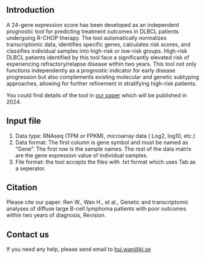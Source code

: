 

## Introduction


A 24-gene expression score has been developed as an independent prognostic tool for predicting treatment outcomes in DLBCL patients undergoing R-CHOP therapy. The tool automatically normalizes transcriptomic data, identifies specific genes, calculates risk scores, and classifies individual samples into high-risk or low-risk groups. High-risk DLBCL patients identified by this tool face a significantly elevated risk of experiencing refractory/relapse disease within two years.
This tool not only functions independently as a prognostic indicator for early disease progression but also complements existing molecular and genetic subtyping approaches, allowing for further refinement in stratifying high-risk patients.


You could find details of the tool in [our paper](https://ki.se/en/mbb/pan-hammarstrom-lab) which will be published in 2024.

## Input file

1. Data type: RNAseq (TPM or FPKM), microarray data ( Log2, log10, etc.)
2. Data format: The first column is gene symbol and must be named as “Gene”. The first row is the sample names. The rest of the data matrix are the gene expression value of individual samples.
3. File format: the tool accepts the files with .txt format which uses Tab as a seperator.



## Citation


Please cite our paper: Ren W., Wan H., et al., Genetic and transcriptomic analyses of diffuse large B-cell lymphoma patients with poor outcomes within two years of diagnosis, Revision.



## Contact us


If you need any help, please send email to hui.wan@ki.se
